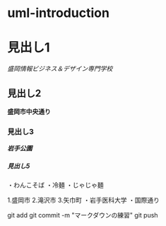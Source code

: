 # uml-introduction
 
# 見出し1
*盛岡情報ビジネス＆デザイン専門学校*
## 見出し2
**盛岡市中央通り**
### 見出し3
***岩手公園***
##### 見出し5
・わんこそば
・冷麺
・じゃじゃ麺

1.盛岡市
2.滝沢市
3.矢巾町
   ・岩手医科大学
   ・国際通り

git add
git commit -m "マークダウンの練習"
git push